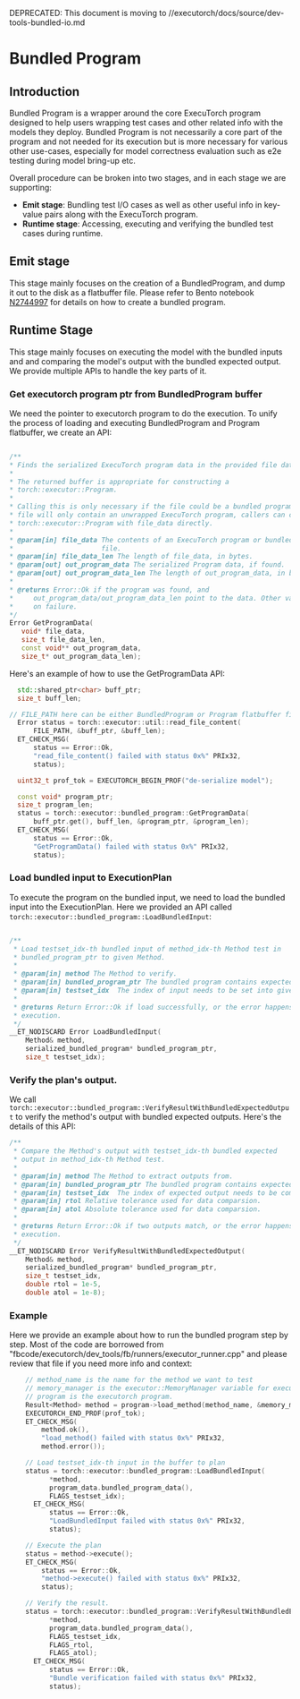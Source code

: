 DEPRECATED: This document is moving to //executorch/docs/source/dev-tools-bundled-io.md

# Bundled Program

## Introduction
Bundled Program is a wrapper around the core ExecuTorch program designed to help users wrapping test cases and other related info with the models they deploy. Bundled Program is not necessarily a core part of the program and not needed for its execution but is more necessary for various other use-cases, especially for model correctness evaluation such as e2e testing during model bring-up etc.

Overall procedure can be broken into two stages, and in each stage we are supporting:
* **Emit stage**: Bundling test I/O cases as well as other useful info in key-value pairs along with the ExecuTorch program.
* **Runtime stage**: Accessing, executing and verifying the bundled test cases during runtime.

## Emit stage

 This stage mainly focuses on the creation of a BundledProgram, and dump it out to the disk as a flatbuffer file. Please refer to Bento notebook [N2744997](https://www.internalfb.com/intern/anp/view/?id=2744997) for details on how to create a bundled program.

## Runtime Stage
This stage mainly focuses on executing the model with the bundled inputs and and comparing the model's output with the bundled expected output. We provide multiple APIs to handle the key parts of it.

### Get executorch program ptr from BundledProgram buffer
We need the pointer to executorch program to do the execution. To unify the process of loading and executing BundledProgram and Program flatbuffer, we create an API:
 ```c++

/**
 * Finds the serialized ExecuTorch program data in the provided file data.
 *
 * The returned buffer is appropriate for constructing a
 * torch::executor::Program.
 *
 * Calling this is only necessary if the file could be a bundled program. If the
 * file will only contain an unwrapped ExecuTorch program, callers can construct
 * torch::executor::Program with file_data directly.
 *
 * @param[in] file_data The contents of an ExecuTorch program or bundled program
 *                      file.
 * @param[in] file_data_len The length of file_data, in bytes.
 * @param[out] out_program_data The serialized Program data, if found.
 * @param[out] out_program_data_len The length of out_program_data, in bytes.
 *
 * @returns Error::Ok if the program was found, and
 *     out_program_data/out_program_data_len point to the data. Other values
 *     on failure.
 */
Error GetProgramData(
    void* file_data,
    size_t file_data_len,
    const void** out_program_data,
    size_t* out_program_data_len);
```

Here's an example of how to use the GetProgramData API:
```c++
  std::shared_ptr<char> buff_ptr;
  size_t buff_len;

// FILE_PATH here can be either BundledProgram or Program flatbuffer file.
  Error status = torch::executor::util::read_file_content(
      FILE_PATH, &buff_ptr, &buff_len);
  ET_CHECK_MSG(
      status == Error::Ok,
      "read_file_content() failed with status 0x%" PRIx32,
      status);

  uint32_t prof_tok = EXECUTORCH_BEGIN_PROF("de-serialize model");

  const void* program_ptr;
  size_t program_len;
  status = torch::executor::bundled_program::GetProgramData(
      buff_ptr.get(), buff_len, &program_ptr, &program_len);
  ET_CHECK_MSG(
      status == Error::Ok,
      "GetProgramData() failed with status 0x%" PRIx32,
      status);
```

### Load bundled input to ExecutionPlan
To execute the program on the bundled input, we need to load the bundled input into the ExecutionPlan. Here we provided an API called `torch::executor::bundled_program::LoadBundledInput`:

```c++

/**
 * Load testset_idx-th bundled input of method_idx-th Method test in
 * bundled_program_ptr to given Method.
 *
 * @param[in] method The Method to verify.
 * @param[in] bundled_program_ptr The bundled program contains expected output.
 * @param[in] testset_idx  The index of input needs to be set into given Method.
 *
 * @returns Return Error::Ok if load successfully, or the error happens during
 * execution.
 */
__ET_NODISCARD Error LoadBundledInput(
    Method& method,
    serialized_bundled_program* bundled_program_ptr,
    size_t testset_idx);
```

### Verify the plan's output.
We call `torch::executor::bundled_program::VerifyResultWithBundledExpectedOutput` to verify the method's output with bundled expected outputs. Here's the details of this API:

```c++
/**
 * Compare the Method's output with testset_idx-th bundled expected
 * output in method_idx-th Method test.
 *
 * @param[in] method The Method to extract outputs from.
 * @param[in] bundled_program_ptr The bundled program contains expected output.
 * @param[in] testset_idx  The index of expected output needs to be compared.
 * @param[in] rtol Relative tolerance used for data comparsion.
 * @param[in] atol Absolute tolerance used for data comparsion.
 *
 * @returns Return Error::Ok if two outputs match, or the error happens during
 * execution.
 */
__ET_NODISCARD Error VerifyResultWithBundledExpectedOutput(
    Method& method,
    serialized_bundled_program* bundled_program_ptr,
    size_t testset_idx,
    double rtol = 1e-5,
    double atol = 1e-8);

```

### Example

Here we provide an example about how to run the bundled program step by step. Most of the code are borrowed from "fbcode/executorch/dev_tools/fb/runners/executor_runner.cpp" and please review that file if you need more info and context:

```c++
    // method_name is the name for the method we want to test
    // memory_manager is the executor::MemoryManager variable for executor memory allocation.
    // program is the executorch program.
    Result<Method> method = program->load_method(method_name, &memory_manager);
    EXECUTORCH_END_PROF(prof_tok);
    ET_CHECK_MSG(
        method.ok(),
        "load_method() failed with status 0x%" PRIx32,
        method.error());

    // Load testset_idx-th input in the buffer to plan
    status = torch::executor::bundled_program::LoadBundledInput(
          *method,
          program_data.bundled_program_data(),
          FLAGS_testset_idx);
      ET_CHECK_MSG(
          status == Error::Ok,
          "LoadBundledInput failed with status 0x%" PRIx32,
          status);

    // Execute the plan
    status = method->execute();
    ET_CHECK_MSG(
        status == Error::Ok,
        "method->execute() failed with status 0x%" PRIx32,
        status);

    // Verify the result.
    status = torch::executor::bundled_program::VerifyResultWithBundledExpectedOutput(
          *method,
          program_data.bundled_program_data(),
          FLAGS_testset_idx,
          FLAGS_rtol,
          FLAGS_atol);
      ET_CHECK_MSG(
          status == Error::Ok,
          "Bundle verification failed with status 0x%" PRIx32,
          status);

```
